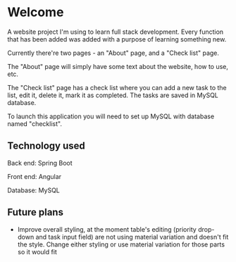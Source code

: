 # Welcome

A website project I'm using to learn full stack development. Every function that has been added was added with a purpose of learning something new.

Currently there're two pages - an "About" page, and a "Check list" page.

The "About" page will simply have some text about the website, how to use, etc.

The "Check list" page has a check list where you can add a new task to the list, edit it, delete it, mark it as completed. The tasks are saved in MySQL database.

To launch this application you will need to set up MySQL with database named "checklist".

## Technology used

Back end: Spring Boot

Front end: Angular

Database: MySQL

## Future plans

- Improve overall styling, at the moment table's editing (priority drop-down and task input field) are not using material variation and doesn't fit the style. Change either styling or use material variation for those parts so it would fit